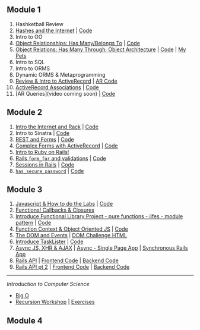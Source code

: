 ## Module 1
1. Hashketball Review
2. [Hashes and the Internet](https://www.youtube.com/watch?v=HgvTZRanVCE) | [Code](https://github.com/learn-co-curriculum/web-080717)
3. Intro to OO
4. [Object Relationships: Has Many/Belongs To](https://www.youtube.com/watch?v=QdnOpFrvA1s) | [Code](https://github.com/learn-co-curriculum/oo-relations-has-many-belongs-to-web-080717/)
5. [Object Relations: Has Many Through; Object Architecture](https://www.youtube.com/watch?v=TcuLsROjws8) | [Code](https://github.com/learn-co-curriculum/oo-relations-has-many-belongs-to-web-080717) | [My Pets](https://github.com/learn-co-curriculum/my-pets-modules-redo-starter)
6. Intro to SQL
7. Intro to ORMS
8. Dynamic ORMS & Metaprogramming
9. [Review & Intro to ActiveRecord](https://www.youtube.com/watch?v=L_MI74Zw08A) | [AR Code](https://github.com/learn-co-curriculum/web-080717-ActiveRecord-Intro)
10. [ActiveRecord Associations](https://www.youtube.com/watch?v=B_tZJvsuSEQ) | [Code](https://github.com/learn-co-curriculum/web-080717-ar-associations)
11. [AR Queries](video coming soon) | [Code](https://github.com/learn-co-curriculum/web-080717-ar-query-methods)

## Module 2 
1. [Intro the Internet and Rack](https://www.youtube.com/watch?v=UJFAOUkXS68) | [Code](https://gist.github.com/alexgriff/2d9d53d6b9c287d0ea1f02f377762ddb)
2. Intro to Sinatra | [Code](https://github.com/RachelSa/sinatra-snack-tracker)
3. [REST and Forms](https://www.youtube.com/watch?v=980Zy1JQ8RE) | [Code](https://github.com/learn-co-curriculum/web-0807-sinatra-forms-and-rest)
4. [Complex Forms with ActiveRecord](http://youtu.be/JFVFpIlIf74) | [Code](https://github.com/learn-co-curriculum/activerecord-and-forms-web-080717)
5. [Intro to Ruby on Rails!](http://youtu.be/Sxm6o9LfLrM)
6. [Rails `form_for` and validations](http://youtu.be/p_Uw2abU1PM) | [Code](https://github.com/learn-co-curriculum/student-lister-rails-web-080717/)
7. [Sessions in Rails](http://youtu.be/LfXeOsveaUk) | [Code](https://github.com/learn-co-curriculum/student-lister-rails-web-080717/)
8. [`has_secure_password`](http://youtu.be/RysOzyHA2ks) | [Code](https://github.com/learn-co-curriculum/student-lister-rails-web-080717/)

## Module 3
1. [Javascript & How to do the Labs](https://www.youtube.com/watch?v=ua0xFXA9GC4&feature=youtu.be) | [Code](https://github.com/learn-co-curriculum/javascript-intro-web-080717/)
2. [Functions! Callbacks & Closures](http://youtu.be/4mQ5QdirNdE) 
3. [Introduce Functional Library Project - pure functions - iifes - module pattern](http://youtu.be/7A7CUZ-vrY8) | [Code](https://gist.github.com/alexgriff/f806b056f46d9d59012f28d29674686c)
4. [Function Context & Object Oriented JS](http://youtu.be/6zsVNFSaCTk) | [Code](https://github.com/learn-co-curriculum/js-function-context-and-oo)
5. [The DOM and Events](http://youtu.be/G5QmM2QgSvA) | [DOM Challenge HTML](https://gist.github.com/alexgriff/7cebdfbeb5de35cf0e34cd714eedbd7e)
6. [Introduce TaskLister](http://youtu.be/ue_xToVBxFk) | [Code](https://gist.github.com/alexgriff/636a66bc9791b6e20d2292690e1d368e)
7. [Async JS, XHR & AJAX](http://youtu.be/dOzan-JTaHU) | [Async - Single Page App](https://github.com/learn-co-curriculum/asynchronous-example-app-starter) | [Synchronous Rails App](https://github.com/learn-co-curriculum/synchronous-example-app-starter)
8. [Rails API](http://youtu.be/Vv7jjHRWUIM) | [Frontend Code](https://github.com/learn-co-curriculum/zoo-keepr-frontend) | [Backend Code](https://github.com/learn-co-curriculum/web-080717-zoo-keepr-backend)
9. [Rails API pt 2](http://youtu.be/vM1kycsY-BM) | [Frontend Code](https://github.com/learn-co-curriculum/zoo-keepr-frontend) | [Backend Code](https://github.com/learn-co-curriculum/web-080717-zoo-keepr-backend)
-----
*Introduction to Computer Science*
- [Big O](http://youtu.be/M5kZTcggpNQ)
- [Recursion Workshop](https://youtu.be/p1NAfvrPmfU) | [Exercises](https://github.com/alexgriff/wdf_recursion_exercises)

## Module 4

